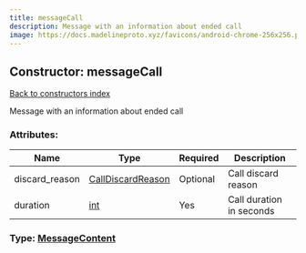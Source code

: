 ```yaml
---
title: messageCall
description: Message with an information about ended call
image: https://docs.madelineproto.xyz/favicons/android-chrome-256x256.png
---
```

## Constructor: messageCall  
[Back to constructors index](index.md)



Message with an information about ended call

### Attributes:

| Name     |    Type       | Required | Description |
|----------|---------------|----------|-------------|
|discard\_reason|[CallDiscardReason](../types/CallDiscardReason.md) | Optional|Call discard reason|
|duration|[int](../types/int.md) | Yes|Call duration in seconds|



### Type: [MessageContent](../types/MessageContent.md)



